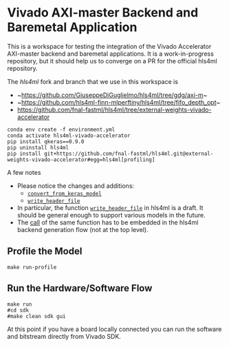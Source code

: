 # Vivado AXI-master Backend and Baremetal Application

This is a workspace for testing the integration of the Vivado Accelerator AXI-master backend and baremetal applications. It is a work-in-progress repository, but it should help us to converge on a PR for the official hls4ml repository.

The _hls4ml_ fork and branch that we use in this workspace is
- ~https://github.com/GiuseppeDiGuglielmo/hls4ml/tree/gdg/axi-m~
- ~https://github.com/hls4ml-finn-mlperftiny/hls4ml/tree/fifo_depth_opt~
- https://github.com/fnal-fastml/hls4ml/tree/external-weights-vivado-accelerator

```
conda env create -f environment.yml
conda activate hls4ml-vivado-accelerator
pip install qkeras==0.9.0
pip uninstall hls4ml
pip install git+https://github.com/fnal-fastml/hls4ml.git@external-weights-vivado-accelerator#egg=hls4ml[profiling]
```

A few notes
- Please notice the changes and additions:
  - [`convert_from_keras_model`](https://github.com/GiuseppeDiGuglielmo/test-hls4ml-backend/blob/main/test_backends.py#L138-L149)
  - [`write_header_file`](https://github.com/GiuseppeDiGuglielmo/test-hls4ml-backend/blob/main/test_backends.py#L168)
- In particular, the function [`write_header_file`](https://github.com/hls4ml-finn-mlperftiny/hls4ml/blob/fifo_depth_opt/hls4ml/writer/vivado_accelerator_writer.py#L350-L403) in hls4ml is a draft. It should be general enough to support various models in the future.
- The [call](https://github.com/GiuseppeDiGuglielmo/test-hls4ml-backend/blob/main/test_backends.py#L168) of the same function has to be embedded in the hls4ml backend generation flow (not at the top level).

## Profile the Model
```
make run-profile
```

## Run the Hardware/Software Flow
```
make run
#cd sdk 
#make clean sdk gui
```
At this point if you have a board locally connected you can run the software and bitstream directly from Vivado SDK.
